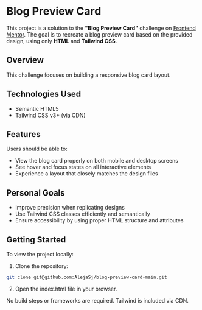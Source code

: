 # Blog Preview Card

This project is a solution to the **"Blog Preview Card"** challenge on [Frontend Mentor](https://www.frontendmentor.io/). The goal is to recreate a blog preview card based on the provided design, using only **HTML** and **Tailwind CSS**.

## Overview

This challenge focuses on building a responsive blog card layout.

## Technologies Used

- Semantic HTML5
- Tailwind CSS v3+ (via CDN)

## Features

Users should be able to:

- View the blog card properly on both mobile and desktop screens
- See hover and focus states on all interactive elements
- Experience a layout that closely matches the design files

## Personal Goals

- Improve precision when replicating designs
- Use Tailwind CSS classes efficiently and semantically
- Ensure accessibility by using proper HTML structure and attributes

## Getting Started
To view the project locally:

1. Clone the repository:

```bash
git clone git@github.com:AlejaSj/blog-preview-card-main.git
```
2. Open the index.html file in your browser.

No build steps or frameworks are required. Tailwind is included via CDN.
